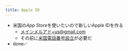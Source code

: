 ```yaml
---
title: Apple ID
---
```


* 米国の*App Store*を使いたいので新しいApple IDを作る
  * メインメルアド+us@gmail.com
  * その前に[米国電話番号設立](%E7%B1%B3%E5%9B%BD%E9%9B%BB%E8%A9%B1%E7%95%AA%E5%8F%B7%E8%A8%AD%E7%AB%8B.md)が必要だ
* done✅
